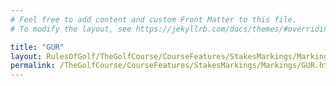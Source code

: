 ```yaml
---
# Feel free to add content and custom Front Matter to this file.
# To modify the layout, see https://jekyllrb.com/docs/themes/#overriding-theme-defaults

title: "GUR"
layout: RulesOfGolf/TheGolfCourse/CourseFeatures/StakesMarkings/Markings/GUR
permalink: /TheGolfCourse/CourseFeatures/StakesMarkings/Markings/GUR.html
---
```

